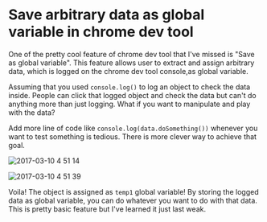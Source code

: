 # Save arbitrary data as global variable in chrome dev tool

One of the pretty cool feature of chrome dev tool that I've missed is "Save as global variable".
This feature allows user to extract and assign arbitrary data, which is logged on the chrome dev tool console,as global variable.

Assuming that you used `console.log()` to log an object to check the data inside.
People can click that logged object and check the data but can't do anything more than just logging.
What if you want to manipulate and play with the data?

Add more line of code like `console.log(data.doSomething())` whenever you want to test something is tedious.
There is more clever way to achieve that goal.

![2017-03-10 4 51 14](https://cloud.githubusercontent.com/assets/16456651/23786711/e0b730c4-05b1-11e7-9f07-fd958d25fd72.png)

![2017-03-10 4 51 39](https://cloud.githubusercontent.com/assets/16456651/23786714/e2d0b38a-05b1-11e7-9afb-860abdb450e6.png)

Voila! The object is assigned as `temp1` global variable!
By storing the logged data as global variable, you can do whatever you want to do with that data.
This is pretty basic feature but I've learned it just last weak.
